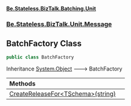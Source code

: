 #### [Be.Stateless.BizTalk.Batching.Unit](README.md 'README')
### [Be.Stateless.BizTalk.Unit.Message](Be.Stateless.BizTalk.Unit.Message.md 'Be.Stateless.BizTalk.Unit.Message')

## BatchFactory Class

```csharp
public class BatchFactory
```

Inheritance [System.Object](https://docs.microsoft.com/en-us/dotnet/api/System.Object 'System.Object') &#129106; BatchFactory

| Methods | |
| :--- | :--- |
| [CreateReleaseFor&lt;TSchema&gt;(string)](BatchFactory.CreateReleaseFor_TSchema_(string).md 'Be.Stateless.BizTalk.Unit.Message.BatchFactory.CreateReleaseFor<TSchema>(string)') | |
